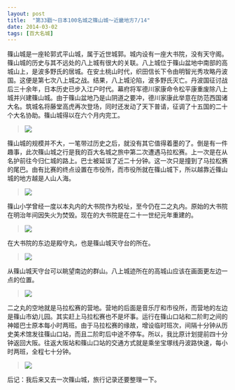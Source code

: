 ```yaml
---
layout: post
title:  "第33戳～日本100名城之篠山城～近畿地方7/14"
date: 2014-03-02
tags: [百大名城]
---
```


篠山城是一座轮郭式平山城，属于近世城郭。城内设有一座大书院，没有天守阁。篠山城的历史与其不远处的八上城有很大的关联。八上城位于篠山盆地中南部的高城山上，是波多野氏的居城。在安土桃山时代，织田信长下令由明智光秀攻略丹波国。这便是第七次八上城之战。结果，八上城沦陷，波多野氏灭亡。丹波国征讨战后三十余年，日本历史已步入江户时代。幕府将军德川家康命令松平康重废除八上城并兴建篠山城。由于篠山盆地乃是山阴道之要冲，德川家康此举意在防范西国诸大名。筑城名将藤堂高虎再次登场，同时还发动了天下普请，征调了十五国的二十个大名协助。篠山城得以在六个月内完工。

> <img src="{{ site.baseurl }}/assets/oshiro/057/sasayamajou-001.jpg">

篠山城的规模并不大，一笔带过历史之后，就没有其它值得着墨的了。倒是有一件趣事，此次篠山城之行是我的百大名城之旅中第二次遭遇马拉松赛。上一次是在从名护前往今归仁城的路上。巴士被延误了近二十分钟。这一次只是撞到了马拉松赛的尾巴。由有比赛的终点设置在市役所，而市役所就在篠山城下，所以越靠近篠山城的地方越是人山人海。

> <img src="{{ site.baseurl }}/assets/oshiro/057/sasayamajou-002.jpg">

篠山小学曾经一度以本丸内的大书院作为校址，至今仍在二之丸内。原始的大书院在明治年间因失火为焚毁。现在的大书院是在二十一世纪元年重建的。

> <img src="{{ site.baseurl }}/assets/oshiro/057/sasayamajou-003.jpg">

在大书院的东边是殿守丸，也是篠山城天守台的所在。

> <img src="{{ site.baseurl }}/assets/oshiro/057/sasayamajou-004.jpg">

从篠山城天守台可以眺望南边的群山。八上城迹所在的高城山应该在画面更左边一点的位置。

> <img src="{{ site.baseurl }}/assets/oshiro/057/sasayamajou-005.jpg">

二之丸的空地就是马拉松赛的营地。营地的后面是音乐厅和市役所，而营地的左边是篠山市幼儿园。其实赶上马拉松赛也不是坏事。运行在篠山口站和二阶町之间的神姬巴士原本每小时两班。由于马拉松赛的缘故，增设临时班次，间隔十分钟从历史美术馆发往篠山口站，而且二阶町后中途不停车。所以，我比原计划提前四十分钟返回大阪。往返大阪站和篠山口站的交通方式就是乘坐宝塚线丹波路快速，每小时两班，全程七十分钟。

> <img src="{{ site.baseurl }}/assets/oshiro/057/sasayamajou-006.jpg">

后记：我后来又去一次篠山城，旅行记录还要整理一下。
